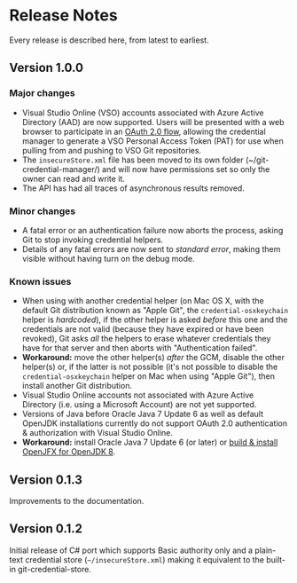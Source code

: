 Release Notes
=============
Every release is described here, from latest to earliest.

Version 1.0.0
-------------
### Major changes
- Visual Studio Online (VSO) accounts associated with Azure Active Directory (AAD) are now supported.  Users will be presented with a web browser to participate in an [OAuth 2.0 flow](http://tools.ietf.org/html/rfc6749#section-4.1), allowing the credential manager to generate a VSO Personal Access Token (PAT) for use when pulling from and pushing to VSO Git repositories.
- The `insecureStore.xml` file has been moved to its own folder (~/git-credential-manager/) and will now have permissions set so only the owner can read and write it.
- The API has had all traces of asynchronous results removed. 

### Minor changes
- A fatal error or an authentication failure now aborts the process, asking Git to stop invoking credential helpers.
- Details of any fatal errors are now sent to _standard error_, making them visible without having turn on the debug mode.

### Known issues
- When using with another credential helper (on Mac OS X, with the default Git distribution known as "Apple Git", the `credential-osxkeychain` helper is _hardcoded_), if the other helper is asked _before_ this one and the credentials are not valid (because they have expired or have been revoked), Git asks _all_ the helpers to erase whatever credentials they have for that server and then aborts with "Authentication failed".
 - **Workaround:** move the other helper(s) _after_ the GCM, disable the other helper(s) or, if the latter is not possible (it's not possible to disable the `credential-osxkeychain` helper on Mac when using "Apple Git"), then install another Git distribution.
- Visual Studio Online accounts not associated with Azure Active Directory (i.e. using a Microsoft Account) are not yet supported.
- Versions of Java before Oracle Java 7 Update 6 as well as default OpenJDK installations currently do not support OAuth 2.0 authentication & authorization with Visual Studio Online.
 - **Workaround:** install Oracle Java 7 Update 6 (or later) or [build & install OpenJFX for OpenJDK 8](https://wiki.openjdk.java.net/display/OpenJFX/Building+OpenJFX).


Version 0.1.3
-------------
Improvements to the documentation.


Version 0.1.2
-------------
Initial release of C# port which supports Basic authority only and a plain-text credential store (`~/insecureStore.xml`) making it equivalent to the built-in git-credential-store.
